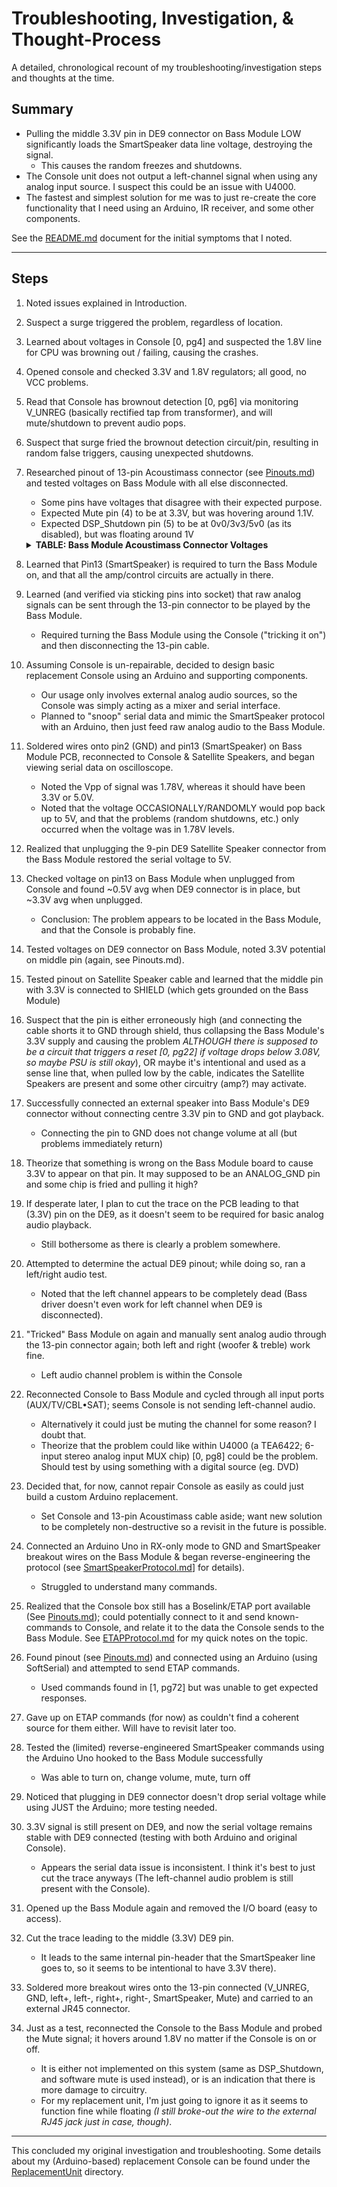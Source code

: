 # Troubleshooting, Investigation, & Thought-Process

A detailed, chronological recount of my troubleshooting/investigation steps and thoughts at the time.

## Summary
- Pulling the middle 3.3V pin in DE9 connector on Bass Module LOW significantly loads the SmartSpeaker data line voltage, destroying the signal.
	- This causes the random freezes and shutdowns.
- The Console unit does not output a left-channel signal when using any analog input source. I suspect this could be an issue with U4000.
- The fastest and simplest solution for me was to just re-create the core functionality that I need using an Arduino, IR receiver, and some other components.

See the [README.md](README.md) document for the initial symptoms that I noted.

---
## Steps
01. Noted issues explained in Introduction.
02. Suspect a surge triggered the problem, regardless of location.
03. Learned about voltages in Console [0, pg4] and suspected the 1.8V line for CPU was browning out / failing, causing the crashes.
04. Opened console and checked 3.3V and 1.8V regulators; all good, no VCC problems.
05. Read that Console has brownout detection [0, pg6] via monitoring V_UNREG (basically rectified tap from transformer), and will mute/shutdown to prevent audio pops.
06. Suspect that surge fried the brownout detection circuit/pin, resulting in random false triggers, causing unexpected shutdowns.
07. Researched pinout of 13-pin Acoustimass connector (see [Pinouts.md](Pinouts.md)) and tested voltages on Bass Module with all else disconnected.
	- Some pins have voltages that disagree with their expected purpose.
	- Expected Mute pin (4) to be at 3.3V, but was hovering around 1.1V.
	- Expected DSP_Shutdown pin (5) to be at 0v0/3v3/5v0 (as its disabled), but was floating around 1V
	<details>
	<summary><b>TABLE: Bass Module Acoustimass Connector Voltages</b></summary>

	Pin # | Module Sleeping, No Console | Module Awake, No Console
	--- | --- | ---
	1 | 29.0V | 28.1V
	2 | GND | GND
	3 | 0.78V (diode?) | 0.91V
	4 | 1.19V | 1.15V
	5 | 1.06V | 1.06V
	6 | 0V | 0V
	7 | 0V | 0V
	8 | 0V | 0V
	9 | 0V | 0V
	10 | 0V | 0V 
	11 | 0.78V (diode?) | 0.93V
	12 | 0V | 0V
	13 | 3.26V | 2.85V
	</details>
08. Learned that Pin13 (SmartSpeaker) is required to turn the Bass Module on, and that all the amp/control circuits are actually in there.
09. Learned (and verified via sticking pins into socket) that raw analog signals can be sent through the 13-pin connector to be played by the Bass Module.
	- Required turning the Bass Module using the Console ("tricking it on") and then disconnecting the 13-pin cable.
10. Assuming Console is un-repairable, decided to design basic replacement Console using an Arduino and supporting components.
	- Our usage only involves external analog audio sources, so the Console was simply acting as a mixer and serial interface.
	- Planned to "snoop" serial data and mimic the SmartSpeaker protocol with an Arduino, then just feed raw analog audio to the Bass Module.
11. Soldered wires onto pin2 (GND) and pin13 (SmartSpeaker) on Bass Module PCB, reconnected to Console & Satellite Speakers, and began viewing serial data on oscilloscope.
	- Noted the Vpp of signal was 1.78V, whereas it should have been 3.3V or 5.0V.
	- Noted that the voltage OCCASIONALLY/RANDOMLY would pop back up to 5V, and that the problems (random shutdowns, etc.) only occurred when the voltage was in 1.78V levels.
12. Realized that unplugging the 9-pin DE9 Satellite Speaker connector from the Bass Module restored the serial voltage to 5V.
13. Checked voltage on pin13 on Bass Module when unplugged from Console and found ~0.5V avg when DE9 connector is in place, but ~3.3V avg when unplugged.
	- Conclusion: The problem appears to be located in the Bass Module, and that the Console is probably fine.
14. Tested voltages on DE9 connector on Bass Module, noted 3.3V potential on middle pin (again, see Pinouts.md).
15. Tested pinout on Satellite Speaker cable and learned that the middle pin with 3.3V is connected to SHIELD (which gets grounded on the Bass Module)
16. Suspect that the pin is either erroneously high (and connecting the cable shorts it to GND through shield, thus collapsing the Bass Module's 3.3V supply and causing the problem *ALTHOUGH there is supposed to be a circuit that triggers a reset [0, pg22] if voltage drops below 3.08V, so maybe PSU is still okay*), OR maybe it's intentional and used as a sense line that, when pulled low by the cable, indicates the Satellite Speakers are present and some other circuitry (amp?) may activate.
17. Successfully connected an external speaker into Bass Module's DE9 connector without connecting centre 3.3V pin to GND and got playback.
	- Connecting the pin to GND does not change volume at all (but problems immediately return)
18. Theorize that something is wrong on the Bass Module board to cause 3.3V to appear on that pin. It may supposed to be an ANALOG_GND pin and some chip is fried and pulling it high?
19. If desperate later, I plan to cut the trace on the PCB leading to that (3.3V) pin on the DE9, as it doesn't seem to be required for basic analog audio playback.
	- Still bothersome as there is clearly a problem somewhere.
20. Attempted to determine the actual DE9 pinout; while doing so, ran a left/right audio test.
	- Noted that the left channel appears to be completely dead (Bass driver doesn't even work for left channel when DE9 is disconnected).
21. "Tricked" Bass Module on again and manually sent analog audio through the 13-pin connector again; both left and right (woofer & treble) work fine.
	- Left audio channel problem is within the Console
22. Reconnected Console to Bass Module and cycled through all input ports (AUX/TV/CBL•SAT); seems Console is not sending left-channel audio.
	- Alternatively it could just be muting the channel for some reason? I doubt that.
	- Theorize that the problem could like within U4000 (a TEA6422; 6-input stereo analog input MUX chip) [0, pg8] could be the problem. Should test by using something with a digital source (eg. DVD)
23. Decided that, for now, cannot repair Console as easily as could just build a custom Arduino replacement.
	- Set Console and 13-pin Acoustimass cable aside; want new solution to be completely non-destructive so a revisit in the future is possible.
24. Connected an Arduino Uno in RX-only mode to GND and SmartSpeaker breakout wires on the Bass Module & began reverse-engineering the protocol (see [SmartSpeakerProtocol.md](SmartSpeakerProtocol.md)] for details).
	- Struggled to understand many commands.
25. Realized that the Console box still has a Boselink/ETAP port available (See [Pinouts.md](Pinouts.md)); could potentially connect to it and send known-commands to Console, and relate it to the data the Console sends to the Bass Module. See [ETAPProtocol.md](ETAPProtocol.md) for my quick notes on the topic.
26. Found pinout (see [Pinouts.md](Pinouts.md)) and connected using an Arduino (using SoftSerial) and attempted to send ETAP commands.
	- Used commands found in [1, pg72] but was unable to get expected responses.
27. Gave up on ETAP commands (for now) as couldn't find a coherent source for them either. Will have to revisit later too.
28. Tested the (limited) reverse-engineered SmartSpeaker commands using the Arduino Uno hooked to the Bass Module successfully
	- Was able to turn on, change volume, mute, turn off
29. Noticed that plugging in DE9 connector doesn't drop serial voltage while using JUST the Arduino; more testing needed.
30. 3.3V signal is still present on DE9, and now the serial voltage remains stable with DE9 connected (testing with both Arduino and original Console).
	- Appears the serial data issue is inconsistent. I think it's best to just cut the trace anyways (The left-channel audio problem is still present with the Console).
31. Opened up the Bass Module again and removed the I/O board (easy to access).
32. Cut the trace leading to the middle (3.3V) DE9 pin.
	- It leads to the same internal pin-header that the SmartSpeaker line goes to, so it seems to be intentional to have 3.3V there).
33. Soldered more breakout wires onto the 13-pin connected (V_UNREG, GND, left+, left-, right+, right-, SmartSpeaker, Mute) and carried to an external JR45 connector.
34. Just as a test, reconnected the Console to the Bass Module and probed the Mute signal; it hovers around 1.8V no matter if the Console is on or off.
	- It is either not implemented on this system (same as DSP_Shutdown, and software mute is used instead), or is an indication that there is more damage to circuitry.
	- For my replacement unit, I'm just going to ignore it as it seems to function fine while floating *(I still broke-out the wire to the external RJ45 jack just in case, though)*.

---

This concluded my original investigation and troubleshooting. Some details about my (Arduino-based) replacement Console can be found under the [ReplacementUnit](ReplacementUnit/README.md) directory.